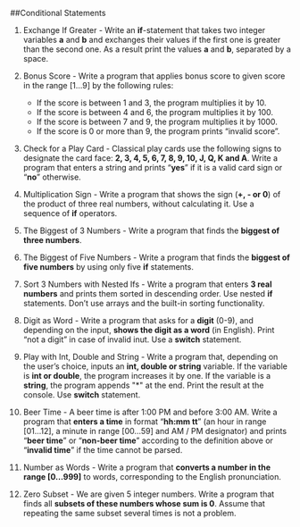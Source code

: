﻿##Conditional Statements

1. Exchange If Greater - Write an **if**-statement that takes two integer variables **a** and **b** and exchanges their values if the first one is greater than the second one. As a result print the values **a** and **b**, separated by a space.

2. Bonus Score - Write a program that applies bonus score to given score in the range [1…9] by the following rules:
    * If the score is between 1 and 3, the program multiplies it by 10.
    * If the score is between 4 and 6, the program multiplies it by 100.
    * If the score is between 7 and 9, the program multiplies it by 1000.
    * If the score is 0 or more than 9, the program prints “invalid score”.

3. Check for a Play Card - Classical play cards use the following signs to designate the card face: **2, 3, 4, 5, 6, 7, 8, 9, 10, J, Q, K and A**. Write a
program that enters a string and prints “**yes**” if it is a valid card sign or “**no**” otherwise.

4. Multiplication Sign - Write a program that shows the sign (**+, - or 0**) of the product of three real numbers, without calculating it. Use a sequence of **if** operators.

5. The Biggest of 3 Numbers - Write a program that finds the **biggest of three numbers**.

6. The Biggest of Five Numbers - Write a program that finds the **biggest of five numbers** by using only five **if** statements.

7. Sort 3 Numbers with Nested Ifs - Write a program that enters **3 real numbers** and prints them sorted in descending order. Use nested **if** statements. Don’t use arrays and the built-in sorting functionality. 

8. Digit as Word - Write a program that asks for a **digit** (0-9), and depending on the input, **shows the digit as a word** (in English). Print “not a digit” in case of invalid inut. Use a **switch** statement.

9. Play with Int, Double and String - Write a program that, depending on the user’s choice, inputs an **int, double or string** variable. If the variable is **int or double**, the program increases it by one. If the variable is a **string**, the program appends "\*" at the end. Print the result at the console. Use **switch** statement.

10. Beer Time - A beer time is after 1:00 PM and before 3:00 AM. Write a program that **enters a time** in format “**hh:mm tt**” (an hour in range [01...12], a minute in range [00…59] and AM / PM designator) and prints “**beer time**” or “**non-beer time**” according to the definition above or “**invalid time**” if the time cannot be parsed.

11. Number as Words - Write a program that **converts a number in the range [0…999]** to words, corresponding to the English pronunciation.

12. Zero Subset - We are given 5 integer numbers. Write a program that finds all **subsets of these numbers whose sum is 0**. Assume that repeating the same subset several times is not a problem.